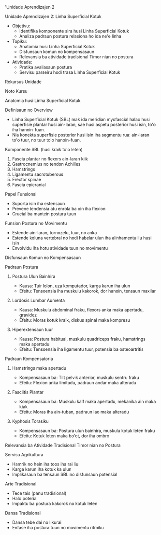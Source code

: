 'Unidade Aprendizajen 2 

Unidade Aprendizajen 2: Linha Superficial Kotuk 
- Objetivu:
  * Identifika komponente sira husi Linha Superficial Kotuk 
  * Analiza padraun postura relasiona ho ida ne'e linha
- Topiku:
  * Anatomia husi Linha Superficial Kotuk
  * Disfunsaun komun no kompensasaun
  * Relevansia ba atividade tradisional Timor nian no postura
- Atividade:
  * Pratika avaliasaun postura
  * Servisu parseiru hodi trasa Linha Superficial Kotuk

Rekursus Unidade

Noto Kursu

Anatomia husi Linha Superficial Kotuk

Definisaun no Overview
- Linha Superficial Kotuk (SBL) mak ida meridian myofascial halao husi superfisie plantar husi ain-laran, sae husi aspetu posterior husi isin, to'o iha hanoin-fuan.
- Nia konekta superfisie posterior husi isin iha segmentu rua: ain-laran to'o tuur, no tuur to'o hanoin-fuan.

Komponente SBL (husi kraik to'o leten)
1. Fascia plantar no flexors ain-laran kiik
2. Gastrocnemius no tendon Achilles
3. Hamstrings
4. Ligamentu sacrotuberous
5. Erector spinae
6. Fascia epicranial

Papel Funsional
- Suporta isin iha estensaun
- Prevene tendensia atu enrola ba oin iha flexion
- Crucial ba mantein postura tuun

Funsion Postura no Movimentu
- Estende ain-laran, tornozelu, tuur, no anka
- Estende koluna vertebral no hodi habelar ulun iha alinhamentu liu husi isin
- Envolvidu iha hotu atividade tuun no movimentu

Disfunsaun Komun no Kompensasaun

Padraun Postura
1. Postura Ulun Bainhira
   - Kausa: Tuir lolon, uza komputador, karga karun iha ulun
   - Efeitu: Tensoensia iha muskulu kakorok, dor hanoin, tensaun maxilar

2. Lordosis Lumbar Aumenta
   - Kausa: Muskulu abdominal fraku, flexors anka maka apertadu, gravidez
   - Efeitu: Moras kotuk kraik, diskus spinal maka kompresu

3. Hiperextensaun tuur
   - Kausa: Postura habitual, muskulu quadriceps fraku, hamstrings maka apertadu
   - Efeitu: Tensoensia iha ligamentu tuur, potensia ba osteoartritis

Padraun Kompensatoria
1. Hamstrings maka apertadu
   - Kompensasaun ba: Tilt pelvik anterior, muskulu sentru fraku
   - Efeitu: Flexion anka limitadu, padraun andar maka alteradu

2. Fasciitis Plantar
   - Kompensasaun ba: Muskulu kalf maka apertadu, mekanika ain maka kiak
   - Efeitu: Moras iha ain-tuban, padraun lao maka alteradu

3. Kyphosis Torasiku
   - Kompensasaun ba: Postura ulun bainhira, muskulu kotuk leten fraku
   - Efeitu: Kotuk leten maka bo'ot, dor iha ombro

Relevansia ba Atividade Tradisional Timor nian no Postura

Servisu Agrikultura
- Hamrik no hein iha toos iha rai liu
- Karga karun iha kotuk ka ulun
- Implikasaun ba tensaun SBL no disfunsaun potensial

Arte Tradisional
- Tece tais (panu tradisional)
- Halo poteria
- Impaktu ba postura kakorok no kotuk leten

Dansa Tradisional
- Dansa tebe dai no likurai
- Enfase iha postura tuun no movimentu ritmiku